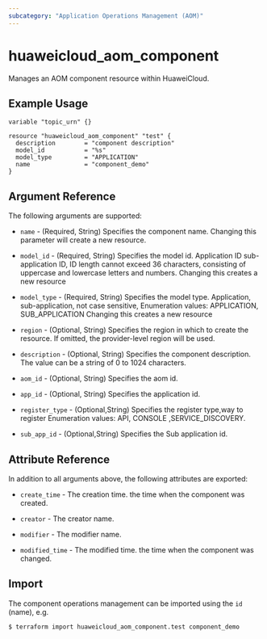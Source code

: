 ```yaml
---
subcategory: "Application Operations Management (AOM)"
---
```


# huaweicloud_aom_component

Manages an AOM component resource within HuaweiCloud.

## Example Usage

```hcl
variable "topic_urn" {}

resource "huaweicloud_aom_component" "test" {
  description        = "component description"
  model_id           = "%s"
  model_type         = "APPLICATION"
  name               = "component_demo"
}
```

## Argument Reference

The following arguments are supported:

* `name` - (Required, String) Specifies the component name.
  Changing this parameter will create a new resource.

* `model_id` - (Required, String) Specifies the model id. Application ID
  sub-application ID, ID length cannot exceed 36 characters, consisting of uppercase and lowercase letters and numbers.
  Changing this creates a new resource

* `model_type` - (Required, String) Specifies the model type. Application, sub-application, 
  not case sensitive, Enumeration values: APPLICATION, SUB_APPLICATION
  Changing this creates a new resource

* `region` - (Optional, String) Specifies the region in which to create the resource.
  If omitted, the provider-level region will be used.

* `description` - (Optional, String) Specifies the component description.
  The value can be a string of 0 to 1024 characters.

* `aom_id` - (Optional, String) Specifies the aom id.

* `app_id` - (Optional, String) Specifies the application id.

* `register_type` - (Optional,String) Specifies the register type,way to register
  Enumeration values: API, CONSOLE ,SERVICE_DISCOVERY.

* `sub_app_id` - (Optional,String) Specifies the Sub application id.

## Attribute Reference

In addition to all arguments above, the following attributes are exported:

* `create_time` - The creation time. the time when the component was created.

* `creator` - The creator name.

* `modifier` - The modifier name.

* `modified_time` - The modified time. the time when the component was changed.

## Import

The component operations management can be imported using the `id` (name), e.g.

```bash
$ terraform import huaweicloud_aom_component.test component_demo
```
